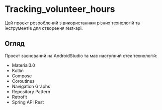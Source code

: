 <!DOCTYPE html>
<html>
<head>
    <meta charset="UTF-8">
</head>
<body>
    <h1>Tracking_volunteer_hours</h1>
    <p>Цей проект розроблений з використанням різних технологій та інструментів для створення rest-api.</p>
    <h2>Огляд</h2>
    <p>Проект заснований на AndroidStudio та має наступний стек технологій:</p>
    <ul>
        <li>Material3.0</li>
        <li>Kotlin</li>
        <li>Compose</li>
        <li>Coroutines</li>
        <li>Navigation Graphs</li>
        <li>Repository Pattern</li>
        <li>Retrofit</li>
        <li>Spring API Rest</li>
    </ul>
</body>
</html>
